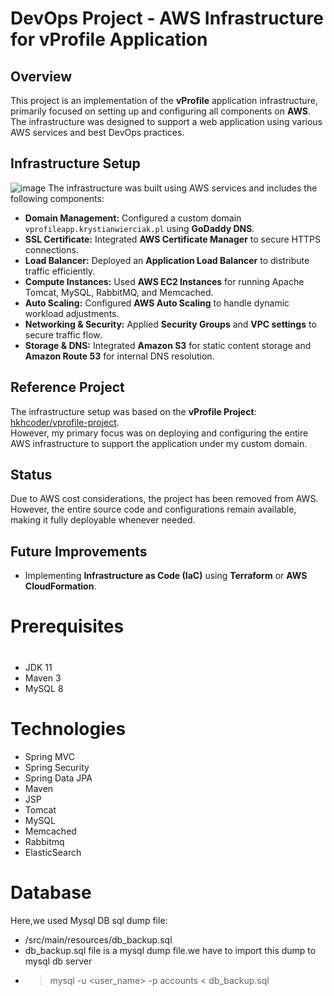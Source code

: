 # DevOps Project - AWS Infrastructure for vProfile Application  

## Overview  
This project is an implementation of the **vProfile** application infrastructure, primarily focused on setting up and configuring all components on **AWS**. The infrastructure was designed to support a web application using various AWS services and best DevOps practices.  

## Infrastructure Setup  

![image](https://github.com/user-attachments/assets/9739f540-f298-4e55-95d3-3ebf58b1658a)
The infrastructure was built using AWS services and includes the following components:  
- **Domain Management:** Configured a custom domain `vprofileapp.krystianwierciak.pl` using **GoDaddy DNS**.  
- **SSL Certificate:** Integrated **AWS Certificate Manager** to secure HTTPS connections.  
- **Load Balancer:** Deployed an **Application Load Balancer** to distribute traffic efficiently.  
- **Compute Instances:** Used **AWS EC2 Instances** for running Apache Tomcat, MySQL, RabbitMQ, and Memcached.  
- **Auto Scaling:** Configured **AWS Auto Scaling** to handle dynamic workload adjustments.  
- **Networking & Security:** Applied **Security Groups** and **VPC settings** to secure traffic flow.  
- **Storage & DNS:** Integrated **Amazon S3** for static content storage and **Amazon Route 53** for internal DNS resolution.  

## Reference Project  
The infrastructure setup was based on the **vProfile Project**: [hkhcoder/vprofile-project](https://github.com/hkhcoder/vprofile-project).  
However, my primary focus was on deploying and configuring the entire AWS infrastructure to support the application under my custom domain.  

## Status  
Due to AWS cost considerations, the project has been removed from AWS. However, the entire source code and configurations remain available, making it fully deployable whenever needed.  

## Future Improvements  
- Implementing **Infrastructure as Code (IaC)** using **Terraform** or **AWS CloudFormation**.    


# Prerequisites
#
- JDK 11 
- Maven 3 
- MySQL 8

# Technologies 
- Spring MVC
- Spring Security
- Spring Data JPA
- Maven
- JSP
- Tomcat
- MySQL
- Memcached
- Rabbitmq
- ElasticSearch
# Database
Here,we used Mysql DB 
sql dump file:
- /src/main/resources/db_backup.sql
- db_backup.sql file is a mysql dump file.we have to import this dump to mysql db server
- > mysql -u <user_name> -p accounts < db_backup.sql


